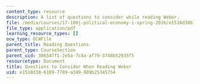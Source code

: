 ```yaml
---
content_type: resource
description: A list of questions to consider while reading Weber.
file: /media/courses/17-100j-political-economy-i-spring-2016/e1518d3861897789a349909b25345754_MIT17_100JS16_Weber_Ques.pdf
file_type: application/pdf
learning_resource_types: []
ocw_type: OCWFile
parent_title: Reading Questions
parent_type: CourseSection
parent_uid: 386547f1-2e5a-7c4a-af79-3748b52935f5
resourcetype: Document
title: Questions to Consider When Reading Weber
uid: e1518d38-6189-7789-a349-909b25345754
---
```

